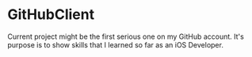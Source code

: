 # GitHubClient
Current project might be the first serious one on my GitHub account. It's purpose is to show skills that I learned so far as an iOS Developer.
